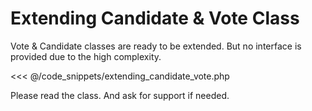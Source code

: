 # Extending Candidate & Vote Class

 Vote & Candidate classes are ready to be extended. But no interface is provided due to the high complexity.

 <<< @/code_snippets/extending_candidate_vote.php

Please read the class. And ask for support if needed.